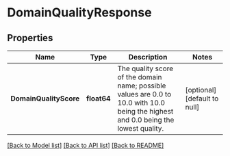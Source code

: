 # DomainQualityResponse

## Properties
Name | Type | Description | Notes
------------ | ------------- | ------------- | -------------
**DomainQualityScore** | **float64** | The quality score of the domain name; possible values are 0.0 to 10.0 with 10.0 being the highest and 0.0 being the lowest quality. | [optional] [default to null]

[[Back to Model list]](../README.md#documentation-for-models) [[Back to API list]](../README.md#documentation-for-api-endpoints) [[Back to README]](../README.md)


